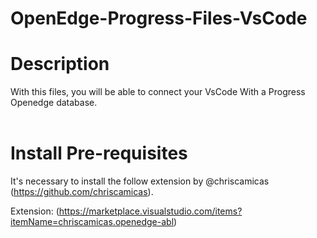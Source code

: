 # OpenEdge-Progress-Files-VsCode

# Description
With this files, you will be able to connect your VsCode With a Progress Openedge database.
<br><br>
# Install Pre-requisites
It's necessary to install the follow extension by @chriscamicas (https://github.com/chriscamicas).

Extension: (https://marketplace.visualstudio.com/items?itemName=chriscamicas.openedge-abl)

